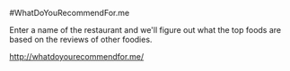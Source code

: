 #WhatDoYouRecommendFor.me

Enter a name of the restaurant and we'll figure out what the top foods are based on the reviews of other foodies.

http://whatdoyourecommendfor.me/
